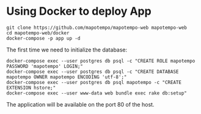 Using Docker to deploy App
==========================

    git clone https://github.com/mapotempo/mapotempo-web mapotempo-web
    cd mapotempo-web/docker
    docker-compose -p app up -d

The first time we need to initialize the database:

    docker-compose exec --user postgres db psql -c "CREATE ROLE mapotempo PASSWORD 'mapotempo' LOGIN;"
    docker-compose exec --user postgres db psql -c "CREATE DATABASE mapotempo OWNER mapotempo ENCODING 'utf-8';"
    docker-compose exec --user postgres db psql mapotempo -c "CREATE EXTENSION hstore;"
    docker-compose exec --user www-data web bundle exec rake db:setup"

The application will be available on the port 80 of the host.
